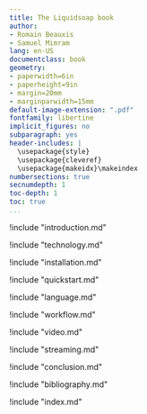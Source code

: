 ```yaml
---
title: The Liquidsoap book
author:
- Romain Beauxis
- Samuel Mimram
lang: en-US
documentclass: book
geometry:
- paperwidth=6in
- paperheight=9in
- margin=20mm
- marginparwidth=15mm
default-image-extension: ".pdf"
fontfamily: libertine
implicit_figures: no
subparagraph: yes
header-includes: |
  \usepackage{style}
  \usepackage{cleveref}
  \usepackage{makeidx}\makeindex
numbersections: true
secnumdepth: 1
toc-depth: 1
toc: true
...
```

!include "introduction.md"

!include "technology.md"

!include "installation.md"

!include "quickstart.md"

!include "language.md"

!include "workflow.md"

!include "video.md"

!include "streaming.md"

<!-- !include "faq.md" -->

<!-- !include "reference.md" -->

!include "conclusion.md"

!include "bibliography.md"

!include "index.md"
